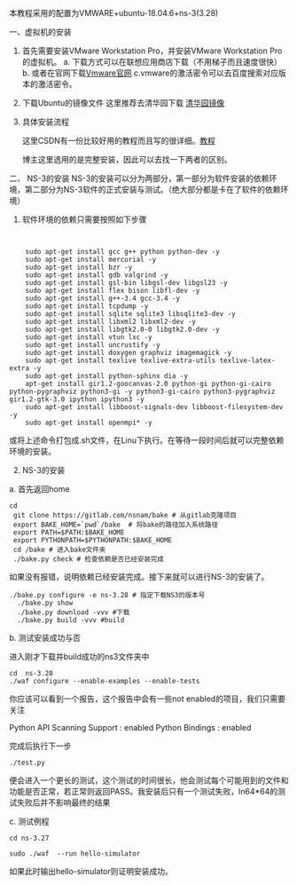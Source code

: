 本教程采用的配置为VMWARE+ubuntu-18.04.6+ns-3(3.28)

一、虚拟机的安装
1. 首先需要安装VMware Workstation Pro，并安装VMware Workstation Pro的虚拟机。
    a. 下载方式可以在联想应用商店下载（不用梯子而且速度很快）
    b. 或者在官网下载[Vmware官网](https://www.vmware.com/cn/products/workstation-pro/workstation-pro-evaluation.html)
    c.vmware的激活密令可以去百度搜索对应版本的激活密令。
2. 下载Ubuntu的镜像文件
    这里推荐去清华园下载 [清华园镜像](https://mirrors.tuna.tsinghua.edu.cn/)

3. 具体安装流程
    
    这里CSDN有一份比较好用的教程而且写的很详细。[教程](https://blog.csdn.net/weixin_52799373/article/details/124324077?ops_request_misc=%257B%2522request%255Fid%2522%253A%2522170063026216800213026031%2522%252C%2522scm%2522%253A%252220140713.130102334..%2522%257D&request_id=170063026216800213026031&biz_id=0&utm_medium=distribute.pc_search_result.none-task-blog-2~all~top_positive~default-1-124324077-null-null.142^v96^pc_search_result_base2&utm_term=Vmware&spm=1018.2226.3001.4187)

    博主这里选用的是完整安装，因此可以去找一下两者的区别。
    

二、 NS-3的安装
    NS-3的安装可以分为两部分，第一部分为软件安装的依赖环境，第二部分为NS-3软件的正式安装与测试。（绝大部分都是卡在了软件的依赖环境）


1. 软件环境的依赖只需要按照如下步骤
   
```


    sudo apt-get install gcc g++ python python-dev -y
    sudo apt-get install mercurial -y
    sudo apt-get install bzr -y
    sudo apt-get install gdb valgrind -y
    sudo apt-get install gsl-bin libgsl-dev libgsl23 -y
    sudo apt-get install flex bison libfl-dev -y
    sudo apt-get install g++-3.4 gcc-3.4 -y
    sudo apt-get install tcpdump -y
    sudo apt-get install sqlite sqlite3 libsqlite3-dev -y
    sudo apt-get install libxml2 libxml2-dev -y
    sudo apt-get install libgtk2.0-0 libgtk2.0-dev -y
    sudo apt-get install vtun lxc -y
    sudo apt-get install uncrustify -y
    sudo apt-get install doxygen graphviz imagemagick -y
    sudo apt-get install texlive texlive-extra-utils texlive-latex-extra -y
    sudo apt-get install python-sphinx dia -y
    apt-get install gir1.2-goocanvas-2.0 python-gi python-gi-cairo python-pygraphviz python3-gi -y python3-gi-cairo python3-pygraphviz gir1.2-gtk-3.0 ipython ipython3 -y
    sudo apt-get install libboost-signals-dev libboost-filesystem-dev -y
    sudo apt-get install openmpi* -y
```


或将上述命令打包成.sh文件，在Linu下执行。在等待一段时间后就可以完整依赖环境的安装。

2. NS-3的安装

a. 首先返回home
```
cd
 git clone https://gitlab.com/nsnam/bake # 从gitlab克隆项目
 export BAKE_HOME=`pwd`/bake  # 将bake的路径加入系统路径
 export PATH=$PATH:$BAKE_HOME
 export PYTHONPATH=$PYTHONPATH:$BAKE_HOME
 cd /bake # 进入bake文件夹
 ./bake.py check # 检查依赖是否已经安装完成
```

如果没有报错，说明依赖已经安装完成。接下来就可以进行NS-3的安装了。

```
./bake.py configure -e ns-3.28 # 指定下载NS3的版本号
  ./bake.py show   
  ./bake.py download -vvv #下载
  ./bake.py build -vvv #build
```


b. 测试安装成功与否

进入刚才下载并build成功的ns3文件夹中
```
cd  ns-3.28
./waf configure --enable-examples --enable-tests
```
你应该可以看到一个报告，这个报告中会有一些not enabled的项目，我们只需要关注

Python API Scanning Support : enabled
Python Bindings : enabled

完成后执行下一步
```
./test.py
```

便会进入一个更长的测试，这个测试的时间很长，他会测试每个可能用到的文件和功能是否正常，若正常则返回PASS。我安装后只有一个测试失败，In64*64的测试失败后并不影响最终的结果

c. 测试例程
```
cd ns-3.27 

sudo ./waf  --run hello-simulator
``` 
如果此时输出hello-simulator则证明安装成功。